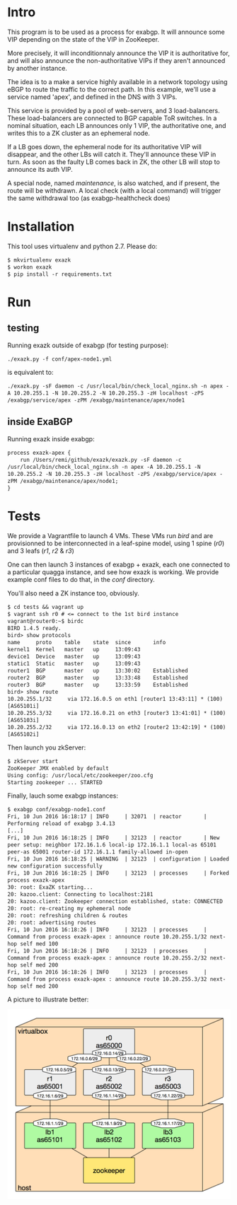 # Intro

This program is to be used as a process for exabgp. It will announce some VIP depending on the state of the VIP in ZooKeeper.

More precisely, it will inconditionnaly announce the VIP it is authoritative for, and will also announce the non-authoritative VIPs if they aren't announced by another instance.

The idea is to a make a service highly available in a network topology using eBGP to route the traffic to the correct path. In this example, we'll use a service named 'apex', and defined in the DNS with 3 VIPs.

This service is provided by a pool of web-servers, and 3 load-balancers. These load-balancers are connected to BGP capable ToR switches. In a nominal situation, each LB announces only 1 VIP, the authoritative one, and writes this to a ZK cluster as an ephemeral node. 

If a LB goes down, the ephemeral node for its authoritative VIP will disappear, and the other LBs will catch it. They'll announce these VIP in turn. As soon as the faulty LB comes back in ZK, the other LB will stop to announce its auth VIP.

A special node, named *maintenance*, is also watched, and if present, the route will be withdrawn. A local check (with a local command) will trigger the same withdrawal too (as exabgp-healthcheck does)

# Installation

This tool uses virtualenv and python 2.7. Please do:

    $ mkvirtualenv exazk
    $ workon exazk
    $ pip install -r requirements.txt

# Run

## testing

Running exazk outside of exabgp (for testing purpose):

    ./exazk.py -f conf/apex-node1.yml

is equivalent to:

    ./exazk.py -sF daemon -c /usr/local/bin/check_local_nginx.sh -n apex -A 10.20.255.1 -N 10.20.255.2 -N 10.20.255.3 -zH localhost -zPS /exabgp/service/apex -zPM /exabgp/maintenance/apex/node1

## inside ExaBGP

Running exazk inside exabgp:

    process exazk-apex {
        run /Users/remi/github/exazk/exazk.py -sF daemon -c /usr/local/bin/check_local_nginx.sh -n apex -A 10.20.255.1 -N 10.20.255.2 -N 10.20.255.3 -zH localhost -zPS /exabgp/service/apex -zPM /exabgp/maintenance/apex/node1;
    }

# Tests 

We provide a Vagrantfile to launch 4 VMs. These VMs run *bird* and are provisionned to be interconnected in a leaf-spine model, using 1 spine (*r0*) and 3 leafs (*r1*, *r2* & *r3*)

One can then launch 3 instances of exabgp + exazk, each one connected to a particular quagga instance, and see how exazk is working. We provide example conf files to do that, in the *conf* directory.

You'll also need a ZK instance too, obviously.

    $ cd tests && vagrant up
    $ vagrant ssh r0 # <= connect to the 1st bird instance
    vagrant@router0:~$ birdc
    BIRD 1.4.5 ready.
    bird> show protocols
    name     proto    table    state  since       info
    kernel1  Kernel   master   up     13:09:43
    device1  Device   master   up     13:09:43
    static1  Static   master   up     13:09:43
    router1  BGP      master   up     13:30:02    Established
    router2  BGP      master   up     13:33:48    Established
    router3  BGP      master   up     13:33:59    Established
    bird> show route
    10.20.255.1/32     via 172.16.0.5 on eth1 [router1 13:43:11] * (100) [AS65101i]
    10.20.255.3/32     via 172.16.0.21 on eth3 [router3 13:41:01] * (100) [AS65103i]
    10.20.255.2/32     via 172.16.0.13 on eth2 [router2 13:42:19] * (100) [AS65102i]

Then launch you zkServer:

    $ zkServer start
    ZooKeeper JMX enabled by default
    Using config: /usr/local/etc/zookeeper/zoo.cfg
    Starting zookeeper ... STARTED

Finally, lauch some exabgp instances:

    $ exabgp conf/exabgp-node1.conf
    Fri, 10 Jun 2016 16:18:17 | INFO     | 32071  | reactor       | Performing reload of exabgp 3.4.13
    [...]
    Fri, 10 Jun 2016 16:18:25 | INFO     | 32123  | reactor       | New peer setup: neighbor 172.16.1.6 local-ip 172.16.1.1 local-as 65101 peer-as 65001 router-id 172.16.1.1 family-allowed in-open
    Fri, 10 Jun 2016 16:18:25 | WARNING  | 32123  | configuration | Loaded new configuration successfully
    Fri, 10 Jun 2016 16:18:25 | INFO     | 32123  | processes     | Forked process exazk-apex
    30: root: ExaZK starting...
    20: kazoo.client: Connecting to localhost:2181
    20: kazoo.client: Zookeeper connection established, state: CONNECTED
    20: root: re-creating my ephemeral node
    20: root: refreshing children & routes
    20: root: advertising routes
    Fri, 10 Jun 2016 16:18:26 | INFO     | 32123  | processes     | Command from process exazk-apex : announce route 10.20.255.1/32 next-hop self med 100
    Fri, 10 Jun 2016 16:18:26 | INFO     | 32123  | processes     | Command from process exazk-apex : announce route 10.20.255.2/32 next-hop self med 200
    Fri, 10 Jun 2016 16:18:26 | INFO     | 32123  | processes     | Command from process exazk-apex : announce route 10.20.255.3/32 next-hop self med 200

A picture to illustrate better:

![test-framework.png](docs/test-framework.png "Test framework with virtualbox")
